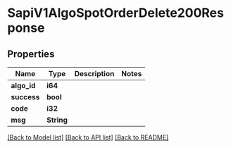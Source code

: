 # SapiV1AlgoSpotOrderDelete200Response

## Properties

Name | Type | Description | Notes
------------ | ------------- | ------------- | -------------
**algo_id** | **i64** |  | 
**success** | **bool** |  | 
**code** | **i32** |  | 
**msg** | **String** |  | 

[[Back to Model list]](../README.md#documentation-for-models) [[Back to API list]](../README.md#documentation-for-api-endpoints) [[Back to README]](../README.md)


